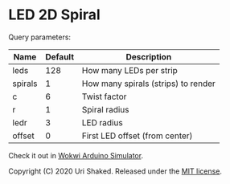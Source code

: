 # LED 2D Spiral

Query parameters:

| Name    | Default | Description                         |
| ------- | ------- | ----------------------------------- |
| leds    | 128     | How many LEDs per strip             |
| spirals | 1       | How many spirals (strips) to render |
| c       | 6       | Twist factor                        |
| r       | 1       | Spiral radius                       |
| ledr    | 3       | LED radius                          |
| offset  | 0       | First LED offset (from center)      |

Check it out in [Wokwi Arduino Simulator](https://wokwi.com/arduino/projects/284908394020602380).

Copyright (C) 2020 Uri Shaked. Released under the [MIT license](LICENSE).
